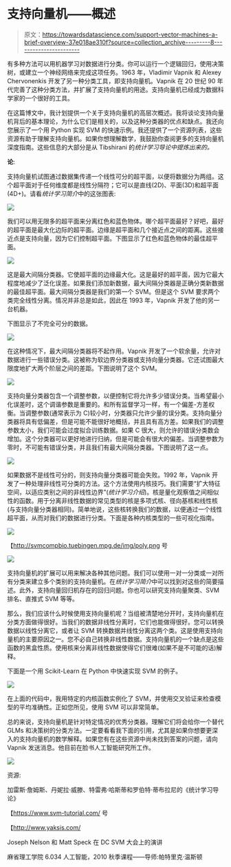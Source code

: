 # 支持向量机——概述

> 原文：<https://towardsdatascience.com/support-vector-machines-a-brief-overview-37e018ae310f?source=collection_archive---------8----------------------->

有多种方法可以用机器学习对数据进行分类。你可以运行一个逻辑回归，使用决策树，或建立一个神经网络来完成这项任务。1963 年，Vladimir Vapnik 和 Alexey Chervonenkis 开发了另一种分类工具，即支持向量机。Vapnik 在 20 世纪 90 年代完善了这种分类方法，并扩展了支持向量机的用途。支持向量机已经成为数据科学家的一个很好的工具。

在这篇博文中，我计划提供一个关于支持向量机的高层次概述。我将谈论支持向量机背后的基本理论，为什么它们是相关的，以及这种分类器的优点和缺点。我还向您展示了一个用 Python 实现 SVM 的快速示例。我还提供了一个资源列表，这些资源有助于理解支持向量机。如果你想理解数学，我鼓励你查阅更多的支持向量机深度指南。这些信息的大部分是从 Tibshirani 的*统计学习导论中提炼出来的。*

**论**:

支持向量机试图通过数据集传递一个线性可分的超平面，以便将数据分为两组。这个超平面对于任何维度都是线性分隔符；它可以是直线(2D)、平面(3D)和超平面(4D+)。请看*统计学习简介*中的这张图表:

![](img/5d8255d07ade1af5ee9db8baf56f43a7.png)

我们可以用无限多的超平面来分离红色和蓝色物体。哪个超平面最好？好吧，最好的超平面是最大化边际的超平面。边缘是超平面和几个接近点之间的距离。这些接近点是支持向量，因为它们控制超平面。下图显示了红色和蓝色物体的最佳超平面。

![](img/a6c137f3dbc4088eb55e90190203eb13.png)

这是最大间隔分类器。它使超平面的边缘最大化。这是最好的超平面，因为它最大程度地减少了泛化误差。如果我们添加新数据，最大间隔分类器是正确分类新数据的最佳超平面。最大间隔分类器是我们的第一个 SVM。但是这个 SVM 要求两个类完全线性分离。情况并非总是如此，因此在 1993 年，Vapnik 开发了他的另一台机器。

下图显示了不完全可分的数据。

![](img/85e2ffc36930ce0cf9d04547317899a7.png)

在这种情况下，最大间隔分类器将不起作用。Vapnik 开发了一个软余量，允许对数据进行一些错误分类。这被称为软边界分类器或支持向量分类器。它还试图最大限度地扩大两个阶层之间的差距。下图说明了这个 SVM。

![](img/e002936c595c30c64700c7579309c740.png)

支持向量分类器包含一个调整参数，以便控制它将允许多少错误分类。当希望最小化误差时，这个调谐参数是重要的。和所有监督学习一样，有一个偏差-方差权衡。当调整参数(通常表示为 C)较小时，分类器只允许少量的误分类。支持向量分类器将具有低偏差，但是可能不能很好地概括，并且具有高方差。如果我们的调整参数太小，我们可能会过度拟合训练数据。如果 C 很大，则允许的错误分类数会增加。这个分类器可以更好地进行归纳，但是可能会有很大的偏差。当调整参数为零时，不可能有错误分类，并且我们有最大间隔分类器。下图说明了这一点。

![](img/53798086a17be0f9802150a83d03bd94.png)

如果数据不是线性可分的，则支持向量分类器可能会失败。1992 年，Vapnik 开发了一种处理非线性可分类的方法。这个方法使用内核技巧。我们需要“扩大特征空间，以适应类别之间的非线性边界”(*统计学习介绍*)。核是量化观察值之间相似性的函数。用于分离非线性数据的常见类型的核是多项式核、径向基核和线性核(与支持向量分类器相同)。简单地说，这些核转换我们的数据，以便通过一个线性超平面，从而对我们的数据进行分类。下面是各种内核类型的一些可视化指南。

![](img/a4618a9b85faf5097db4d71390c1895b.png)

【http://svmcompbio.tuebingen.mpg.de/img/poly.png 号

![](img/fc67fde9ad77e4f25c1f9cb7c92633dc.png)

支持向量机的扩展可以用来解决各种其他问题。我们可以使用一对一分类或一对所有分类来建立多个类别的支持向量机。在*统计学习简介*中可以找到对这些的简要描述。此外，支持向量回归机存在的回归问题。你也可以研究支持向量聚类、SVM 排名、直推式 SVM 等等。

那么，我们应该什么时候使用支持向量机呢？当组被清楚地分开时，支持向量机在分类方面做得很好。当我们的数据非线性分离时，它们也能做得很好。您可以转换数据以线性分离它，或者让 SVM 转换数据并线性分离这两个类。这是使用支持向量机的主要原因之一。您不必自己转换非线性数据。支持向量机的一个缺点是这些函数的黑盒性质。使用核来分离非线性数据使得它们很难(如果不是不可能的话)解释。

下面是一个用 Scikit-Learn 在 Python 中快速实现 SVM 的例子。

![](img/09f63cb92958aed2a56bf6d5f488eac6.png)

在上面的代码中，我用特定的内核函数实例化了 SVM，并使用交叉验证来检查模型的平均准确性。正如您所见，使用 SVM 可以非常简单。

总的来说，支持向量机是针对特定情况的优秀分类器。理解它们将会给你一个替代 GLMs 和决策树的分类方法。一定要看看我下面的引用，尤其是如果你想要更深入的支持向量机的数学解释。如果您有在这些资源中尚未找到答案的问题，请向 Vapnik 发送消息。他目前在脸书人工智能研究所工作。

![](img/cbf3f180e20f4104be207e06afeb9358.png)

资源:

加雷斯·詹姆斯、丹妮拉·威滕、特雷弗·哈斯蒂和罗伯特·蒂布拉尼的《统计学习导论》

【https://www.svm-tutorial.com/ 号

【http://www.yaksis.com/ 

Joseph Nelson 和 Matt Speck 在 DC SVM 大会上的演讲

麻省理工学院 6.034 人工智能，2010 秋季课程——导师:帕特里克·温斯顿